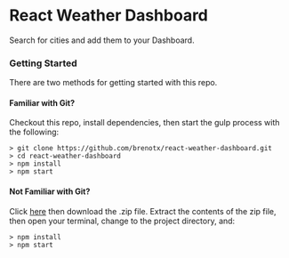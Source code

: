 # React Weather Dashboard

Search for cities and add them to your Dashboard.

### Getting Started

There are two methods for getting started with this repo.

#### Familiar with Git?
Checkout this repo, install dependencies, then start the gulp process with the following:

```
> git clone https://github.com/brenotx/react-weather-dashboard.git
> cd react-weather-dashboard
> npm install
> npm start
```

#### Not Familiar with Git?
Click [here](https://github.com/brenotx/react-weather-dashboard/archive/master.zip) then download the .zip file.  Extract the contents of the zip file, then open your terminal, change to the project directory, and:

```
> npm install
> npm start
```
